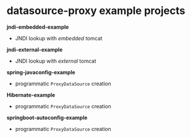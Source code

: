 # datasource-proxy example projects

**jndi-embedded-example**
- JNDI lookup with *embedded* tomcat

**jndi-external-example**
- JNDI lookup with *external* tomcat

**spring-javaconfig-example**
- programmatic `ProxyDataSource` creation

**Hibernate-example**
- programmatic `ProxyDataSource` creation

**springboot-autoconfig-example**
- programmatic `ProxyDataSource` creation